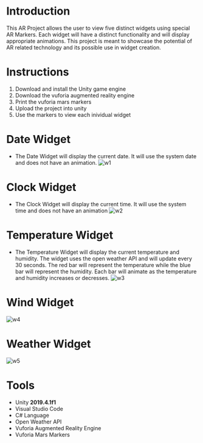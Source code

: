 # Introduction
This AR Project allows the user to view five distinct widgets using special AR Markers. Each widget will have a distinct functionality and will display appropriate animations. This project is meant to showcase the potential of AR related technology and its possible use in widget creation. 

# Instructions
1. Download and install the Unity game engine
2. Download the vuforia augmented reality engine
3. Print the vuforia mars markers
4. Upload the project into unity
5. Use the markers to view each inividual widget

# Date Widget
* The Date Widget will display the current date. It will use the system date and does not have an animation. 
![w1](https://user-images.githubusercontent.com/33674827/103609664-f337df80-4ee3-11eb-9d4b-7da9528070d8.PNG)

# Clock Widget 
* The Clock Widget will display the current time. It will use the system time and does not have an animation
![w2](https://user-images.githubusercontent.com/33674827/103610004-c0dab200-4ee4-11eb-91b5-f99c0e285149.PNG)

# Temperature Widget
* The Temperature Widget will display the current temperature and humidity. The widget uses the open weather API and will update every 30 seconds.
The red bar will represent the temperature while the blue bar will represent the humidity. Each bar will animate as the temperature and humidity increases 
or decresses. 
![w3](https://user-images.githubusercontent.com/33674827/103610038-cf28ce00-4ee4-11eb-92a2-88bcc07c1c9e.PNG)

# Wind Widget
![w4](https://user-images.githubusercontent.com/33674827/103610154-1020e280-4ee5-11eb-9b61-50889b9f18e0.PNG)

# Weather Widget
![w5](https://user-images.githubusercontent.com/33674827/103610179-1b740e00-4ee5-11eb-817c-48e428b8830e.PNG)

# Tools

* Unity **2019.4.1f1**
* Visual Studio Code
* C# Language
* Open Weather API
* Vuforia Augmented Reality Engine
* Vuforia Mars Markers

